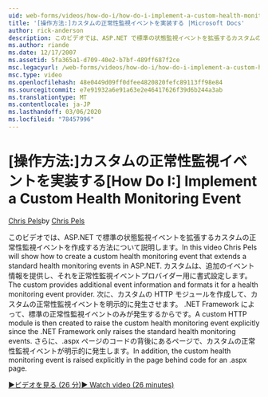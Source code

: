 ```yaml
---
uid: web-forms/videos/how-do-i/how-do-i-implement-a-custom-health-monitoring-event
title: '[操作方法:]カスタムの正常性監視イベントを実装する |Microsoft Docs'
author: rick-anderson
description: このビデオでは、ASP.NET で標準の状態監視イベントを拡張するカスタムの正常性監視イベントを作成する方法について説明します。 カスタム pro...
ms.author: riande
ms.date: 12/17/2007
ms.assetid: 5fa365a1-d709-40e2-b7bf-489ff687f2ce
msc.legacyurl: /web-forms/videos/how-do-i/how-do-i-implement-a-custom-health-monitoring-event
msc.type: video
ms.openlocfilehash: 48e0449d09ff0dfee4820820fefc89113ff98e84
ms.sourcegitcommit: e7e91932a6e91a63e2e46417626f39d6b244a3ab
ms.translationtype: MT
ms.contentlocale: ja-JP
ms.lasthandoff: 03/06/2020
ms.locfileid: "78457996"
---
```

# <a name="how-do-i-implement-a-custom-health-monitoring-event"></a><span data-ttu-id="d9c21-104">[操作方法:]カスタムの正常性監視イベントを実装する</span><span class="sxs-lookup"><span data-stu-id="d9c21-104">[How Do I:] Implement a Custom Health Monitoring Event</span></span>

<span data-ttu-id="d9c21-105">[Chris Pels](https://twitter.com/chrispels)</span><span class="sxs-lookup"><span data-stu-id="d9c21-105">by [Chris Pels](https://twitter.com/chrispels)</span></span>

<span data-ttu-id="d9c21-106">このビデオでは、ASP.NET で標準の状態監視イベントを拡張するカスタムの正常性監視イベントを作成する方法について説明します。</span><span class="sxs-lookup"><span data-stu-id="d9c21-106">In this video Chris Pels will show how to create a custom health monitoring event that extends a standard health monitoring events in ASP.NET.</span></span> <span data-ttu-id="d9c21-107">カスタムは、追加のイベント情報を提供し、それを正常性監視イベントプロバイダー用に書式設定します。</span><span class="sxs-lookup"><span data-stu-id="d9c21-107">The custom provides additional event information and formats it for a health monitoring event provider.</span></span> <span data-ttu-id="d9c21-108">次に、カスタムの HTTP モジュールを作成して、カスタムの正常性監視イベントを明示的に発生させます。 .NET Framework によって、標準の正常性監視イベントのみが発生するからです。</span><span class="sxs-lookup"><span data-stu-id="d9c21-108">A custom HTTP module is then created to raise the custom health monitoring event explicitly since the .NET Framework only raises the standard health monitoring events.</span></span> <span data-ttu-id="d9c21-109">さらに、.aspx ページのコードの背後にあるページで、カスタムの正常性監視イベントが明示的に発生します。</span><span class="sxs-lookup"><span data-stu-id="d9c21-109">In addition, the custom health monitoring event is raised explicitly in the page behind code for an .aspx page.</span></span>

[<span data-ttu-id="d9c21-110">&#9654;ビデオを見る (26 分)</span><span class="sxs-lookup"><span data-stu-id="d9c21-110">&#9654; Watch video (26 minutes)</span></span>](https://channel9.msdn.com/Blogs/ASP-NET-Site-Videos/how-do-i-implement-a-custom-health-monitoring-event)
